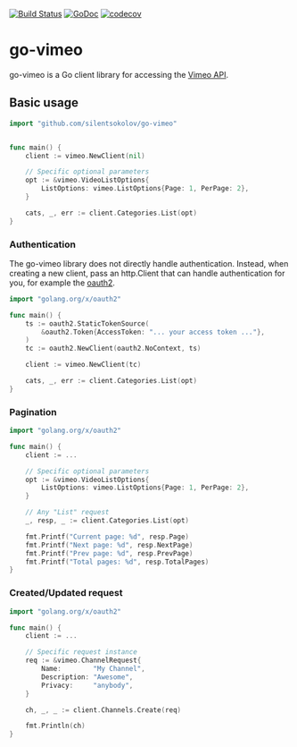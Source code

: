[![Build Status](https://travis-ci.org/silentsokolov/go-vimeo.svg?branch=master)](https://travis-ci.org/silentsokolov/go-vimeo)
[![GoDoc](https://godoc.org/github.com/silentsokolov/go-vimeo?status.svg)](https://godoc.org/github.com/silentsokolov/go-vimeo/) [![codecov](https://codecov.io/gh/silentsokolov/go-vimeo/branch/master/graph/badge.svg)](https://codecov.io/gh/silentsokolov/go-vimeo)

# go-vimeo

go-vimeo is a Go client library for accessing the [Vimeo API](https://developer.vimeo.com/api).

## Basic usage ##

```go
import "github.com/silentsokolov/go-vimeo"


func main() {
    client := vimeo.NewClient(nil)

    // Specific optional parameters
    opt := &vimeo.VideoListOptions{
        ListOptions: vimeo.ListOptions{Page: 1, PerPage: 2},
    }

    cats, _, err := client.Categories.List(opt)
}
```

### Authentication ###

The go-vimeo library does not directly handle authentication. Instead, when creating a new client, pass an http.Client that can handle authentication for you, for example the [oauth2](https://github.com/golang/oauth2).

```go
import "golang.org/x/oauth2"

func main() {
    ts := oauth2.StaticTokenSource(
        &oauth2.Token{AccessToken: "... your access token ..."},
    )
    tc := oauth2.NewClient(oauth2.NoContext, ts)

    client := vimeo.NewClient(tc)

    cats, _, err := client.Categories.List(opt)
}
```


### Pagination ###

```go
import "golang.org/x/oauth2"

func main() {
    client := ...

    // Specific optional parameters
    opt := &vimeo.VideoListOptions{
        ListOptions: vimeo.ListOptions{Page: 1, PerPage: 2},
    }

    // Any "List" request
    _, resp, _ := client.Categories.List(opt)

    fmt.Printf("Current page: %d", resp.Page)
	fmt.Printf("Next page: %d", resp.NextPage)
	fmt.Printf("Prev page: %d", resp.PrevPage)
	fmt.Printf("Total pages: %d", resp.TotalPages)
}
```


### Created/Updated request ###

```go
import "golang.org/x/oauth2"

func main() {
    client := ...

    // Specific request instance
    req := &vimeo.ChannelRequest{
        Name:        "My Channel",
        Description: "Awesome",
        Privacy:     "anybody",
    }

    ch, _, _ := client.Channels.Create(req)

    fmt.Println(ch)
}
```
